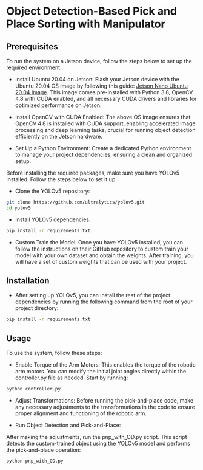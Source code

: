# Object Detection-Based Pick and Place Sorting with Manipulator

## Prerequisites

To run the system on a Jetson device, follow the steps below to set up the required environment:
- Install Ubuntu 20.04 on Jetson:
Flash your Jetson device with the Ubuntu 20.04 OS image by following this guide: [Jetson Nano Ubuntu 20.04 Image](https://github.com/Qengineering/Jetson-Nano-Ubuntu-20-image?tab=readme-ov-file).
This image comes pre-installed with Python 3.8, OpenCV 4.8 with CUDA enabled, and all necessary CUDA drivers and libraries for optimized performance on Jetson.

- Install OpenCV with CUDA Enabled:
The above OS image ensures that OpenCV 4.8 is installed with CUDA support, enabling accelerated image processing and deep learning tasks, crucial for running object detection efficiently on the Jetson hardware.

- Set Up a Python Environment:
Create a dedicated Python environment to manage your project dependencies, ensuring a clean and organized setup.


Before installing the required packages, make sure you have YOLOv5 installed. Follow the steps below to set it up:
- Clone the YOLOv5 repository:
```bash
git clone https://github.com/ultralytics/yolov5.git
cd yolov5
```
- Install YOLOv5 dependencies:
```bash
pip install -r requirements.txt
```

- Custom Train the Model:
Once you have YOLOv5 installed, you can follow the instructions on their GitHub repository to custom train your model with your own dataset and obtain the weights. After training, you will have a set of custom weights that can be used with your project.


## Installation

- After setting up YOLOv5, you can install the rest of the project dependencies by running the following command from the root of your project directory:
```bash
pip install -r requirements.txt
```

## Usage

To use the system, follow these steps:
- Enable Torque of the Arm Motors: This enables the torque of the robotic arm motors. You can modify the initial joint angles directly within the controller.py file as needed. Start by running:
```bash
python controller.py
```

- Adjust Transformations:
Before running the pick-and-place code, make any necessary adjustments to the transformations in the code to ensure proper alignment and functioning of the robotic arm.

- Run Object Detection and Pick-and-Place:

After making the adjustments, run the pnp_with_OD.py script. This script detects the custom-trained object using the YOLOv5 model and performs the pick-and-place operation:
```bash
python pnp_with_OD.py
```

